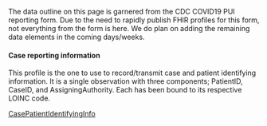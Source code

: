 ﻿
The data outline on this page is garnered from the CDC COVID19 PUI reporting form.  Due to the need to rapidly publish FHIR profiles for this form, not everything from the form is here.  We do plan on adding the remaining data elements in the coming days/weeks.

#### Case reporting information

This profile is the one to use to record/transmit case and patient identifying information.  It is a single observation with three components; PatientID, CaseID, and AssigningAuthority.  Each has been bound to its respective LOINC code.

[CasePatientIdentifyingInfo](StructureDefinition-case-patient-report-id.html)